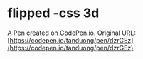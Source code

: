 # flipped -css 3d

A Pen created on CodePen.io. Original URL: [https://codepen.io/tanduong/pen/dzrGEz](https://codepen.io/tanduong/pen/dzrGEz).


